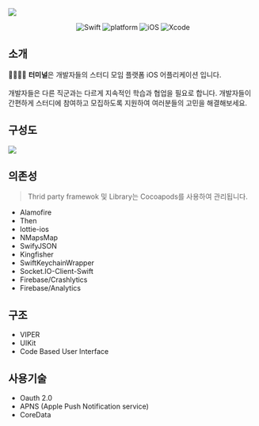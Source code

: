 

<img src="https://user-images.githubusercontent.com/59601439/111865777-5813b980-89ac-11eb-8e9a-20faf3686b24.png">

<p align="center">
  <img alt="Swift" src="https://img.shields.io/badge/Swift-5.0-orange.svg">
  <img alt="platform" src="https://img.shields.io/badge/platform-ios-lightgrey">
  <img alt="iOS" src="https://img.shields.io/badge/iOS-13%2B-yellow">
  <img alt="Xcode" src="https://img.shields.io/badge/xcode-12.4-blue">
</p>

## 소개
🧑‍💻👩‍💻 
**터미널**은 개발자들의 스터디 모임 플랫폼 iOS 어플리케이션 입니다.<br><br>
개발자들은 다른 직군과는 다르게 지속적인 학습과 협업을 필요로 합니다. 개발자들이 간편하게 스터디에 참여하고 모집하도록 지원하여 여러분들의 고민을 해결해보세요.

## 구성도
<img src="https://user-images.githubusercontent.com/59601439/111866841-a1b3d280-89b3-11eb-9200-08b66e38eca2.png">

## 의존성

> Thrid party framewok 및 Library는 Cocoapods를 사용하여 관리됩니다.

- Alamofire
- Then
- lottie-ios
- NMapsMap
- SwifyJSON
- Kingfisher
- SwiftKeychainWrapper
- Socket.IO-Client-Swift
- Firebase/Crashlytics
- Firebase/Analytics

## 구조

- VIPER
- UIKit
- Code Based User Interface

## 사용기술
- Oauth 2.0
- APNS (Apple Push Notification service)
- CoreData
